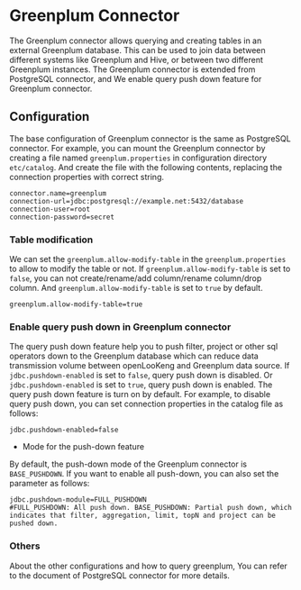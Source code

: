 Greenplum Connector
====================

The Greenplum connector allows querying and creating tables in an external Greenplum database.
This can be used to join data between different systems like Greenplum and Hive,
 or between two different Greenplum instances.
The Greenplum connector is extended from PostgreSQL connector, and We enable query push down feature for Greenplum connector.

Configuration
-------------

The base configuration of Greenplum connector is the same as PostgreSQL connector.
For example, you can mount the Greenplum connector by creating a file named `greenplum.properties` in configuration directory `etc/catalog`. And create the file with the following contents,
replacing the connection properties with correct string.

``` properties
connector.name=greenplum
connection-url=jdbc:postgresql://example.net:5432/database
connection-user=root
connection-password=secret
```

### Table modification

We can set the `greenplum.allow-modify-table` in the `greenplum.properties` to allow to modify the table or not.
If `greenplum.allow-modify-table` is set to `false`, you can not create/rename/add column/rename column/drop column.
And `greenplum.allow-modify-table` is set to `true` by default.

``` properties
greenplum.allow-modify-table=true
```

### Enable query push down in Greenplum connector

The query push down feature help you to push filter, project or other sql operators down to the Greenplum database
which can reduce data transmission volume between openLooKeng and Greenplum data source.
If `jdbc.pushdown-enabled` is set to `false`, query push down is disabled.
Or `jdbc.pushdown-enabled` is set to `true`, query push down is enabled. The query push down feature is turn on by default.
For example, to disable query push down, you can set connection properties in the catalog file as follows:

``` properties
jdbc.pushdown-enabled=false
```

- Mode for the push-down feature

By default, the push-down mode of the Greenplum connector is `BASE_PUSHDOWN`. If you want to enable all push-down, you can also set the parameter as follows:

``` properties
jdbc.pushdown-module=FULL_PUSHDOWN  
#FULL_PUSHDOWN: All push down. BASE_PUSHDOWN: Partial push down, which indicates that filter, aggregation, limit, topN and project can be pushed down.
```

### Others
About the other configurations and how to query greenplum, You can refer to the document of PostgreSQL connector for more details.
 